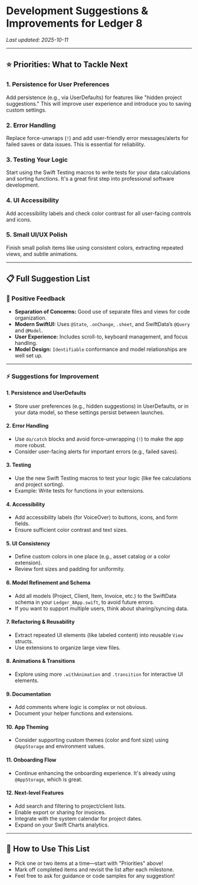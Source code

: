# Development Suggestions & Improvements for Ledger 8

_Last updated: 2025-10-11_

---

## ⭐️ Priorities: What to Tackle Next

### 1. **Persistence for User Preferences**
Add persistence (e.g., via UserDefaults) for features like "hidden project suggestions." This will improve user experience and introduce you to saving custom settings.

### 2. **Error Handling**
Replace force-unwraps (`!`) and add user-friendly error messages/alerts for failed saves or data issues. This is essential for reliability.

### 3. **Testing Your Logic**
Start using the Swift Testing macros to write tests for your data calculations and sorting functions. It's a great first step into professional software development.

### 4. **UI Accessibility**
Add accessibility labels and check color contrast for all user-facing controls and icons.

### 5. **Small UI/UX Polish**
Finish small polish items like using consistent colors, extracting repeated views, and subtle animations.

---

## 📋 Full Suggestion List

### 🌟 Positive Feedback
- **Separation of Concerns:** Good use of separate files and views for code organization.
- **Modern SwiftUI:** Uses `@State`, `.onChange`, `.sheet`, and SwiftData’s `@Query` and `@Model`.
- **User Experience:** Includes scroll-to, keyboard management, and focus handling.
- **Model Design:** `Identifiable` conformance and model relationships are well set up.

---

### ⚡️ Suggestions for Improvement

#### 1. **Persistence and UserDefaults**
- Store user preferences (e.g., hidden suggestions) in UserDefaults, or in your data model, so these settings persist between launches.

#### 2. **Error Handling**
- Use `do/catch` blocks and avoid force-unwrapping (`!`) to make the app more robust.
- Consider user-facing alerts for important errors (e.g., failed saves).

#### 3. **Testing**
- Use the new Swift Testing macros to test your logic (like fee calculations and project sorting).
- Example: Write tests for functions in your extensions.

#### 4. **Accessibility**
- Add accessibility labels (for VoiceOver) to buttons, icons, and form fields.
- Ensure sufficient color contrast and text sizes.

#### 5. **UI Consistency**
- Define custom colors in one place (e.g., asset catalog or a color extension).
- Review font sizes and padding for uniformity.

#### 6. **Model Refinement and Schema**
- Add all models (Project, Client, Item, Invoice, etc.) to the SwiftData schema in your `Ledger_8App.swift`, to avoid future errors.
- If you want to support multiple users, think about sharing/syncing data.

#### 7. **Refactoring & Reusability**
- Extract repeated UI elements (like labeled content) into reusable `View` structs.
- Use extensions to organize large view files.

#### 8. **Animations & Transitions**
- Explore using more `.withAnimation` and `.transition` for interactive UI elements.

#### 9. **Documentation**
- Add comments where logic is complex or not obvious.
- Document your helper functions and extensions.

#### 10. **App Theming**
- Consider supporting custom themes (color and font size) using `@AppStorage` and environment values.

#### 11. **Onboarding Flow**
- Continue enhancing the onboarding experience. It's already using `@AppStorage`, which is great.

#### 12. **Next-level Features**
- Add search and filtering to project/client lists.
- Enable export or sharing for invoices.
- Integrate with the system calendar for project dates.
- Expand on your Swift Charts analytics.

---

## 🚀 How to Use This List
- Pick one or two items at a time—start with "Priorities" above!
- Mark off completed items and revisit the list after each milestone.
- Feel free to ask for guidance or code samples for any suggestion!

